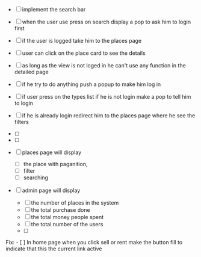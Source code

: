 - [ ] implement the search bar
- [ ] when the user use press on search display a pop to ask him to login first 
- [ ] if the user is logged take him to the places page
- [ ] user can click on the place card to see the details
- [ ] as long as the view is not loged in he can't use any function in the detailed page 
- [ ] if he try to do anything push a popup to make him log in
- [ ] if user press on the types list if he is not login make a pop to tell him to login
- [ ] if he is already login redirect him to the places page where he see the filters
- [ ] 
- [ ] 

- [ ] places page will display 
    - [ ] the place with paganition, 
    - [ ] filter 
    - [ ] searching 

- [ ] admin page will display 
    - [ ] the number of places in the system 
    - [ ] the total purchase done
    - [ ] the total money people spent 
    - [ ] the total number of the users
    - [ ] 


Fix:
    - [ ] In home page when you click sell or rent make the button fill to indicate that this the current link active